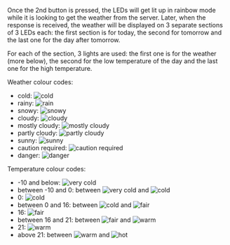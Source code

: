 Once the 2nd button is pressed, the LEDs will get lit up in rainbow mode while it is looking to get the weather from the server.
Later, when the response is received, the weather will be displayed on 3 separate sections of 3 LEDs each: the first section is for today, the second for tomorrow and the last one for the day after tomorrow.

For each of the section, 3 lights are used: the first one is for the weather (more below), the second for the low temperature of the day and the last one for the high temperature.

Weather colour codes:
- cold: ![cold](http://dummyimage.com/100x20/ff00ff/fff.png&text=+)
- rainy: ![rain](http://dummyimage.com/100x20/1e90ff/fff.png&text=+)
- snowy: ![snowy](http://dummyimage.com/100x20/ffffff/fff.png&text=+)
- cloudy: ![cloudy](http://dummyimage.com/100x20/008000/fff.png&text=+)
- mostly cloudy: ![mostly cloudy](http://dummyimage.com/100x20/00b400/fff.png&text=+)
- partly cloudy: ![partly cloudy](http://dummyimage.com/100x20/00ff00/fff.png&text=+)
- sunny: ![sunny](http://dummyimage.com/100x20/ffff00/fff.png&text=+)
- caution required: ![caution required](http://dummyimage.com/100x20/ff8c00/fff.png&text=+)
- danger: ![danger](http://dummyimage.com/100x20/ff0000/fff.png&text=+)

Temperature colour codes:
- -10 and below: ![very cold](http://dummyimage.com/100x20/0000ff/fff.png&text=+)
- between -10 and 0: between ![very cold](http://dummyimage.com/100x20/0000ff/fff.png&text=+) and ![cold](http://dummyimage.com/100x20/ffffff/fff.png&text=+)
- 0: ![cold](http://dummyimage.com/100x20/ffffff/fff.png&text=+)
- between 0 and 16: between ![cold](http://dummyimage.com/100x20/ffffff/fff.png&text=+) and ![fair](http://dummyimage.com/100x20/00ff00/fff.png&text=+)
- 16: ![fair](http://dummyimage.com/100x20/00ff00/fff.png&text=+)
- between 16 and 21: between ![fair](http://dummyimage.com/100x20/00ff00/fff.png&text=+) and ![warm](http://dummyimage.com/100x20/ffff00/fff.png&text=+)
- 21: ![warm](http://dummyimage.com/100x20/ffff00/fff.png&text=+)
- above 21: between ![warm](http://dummyimage.com/100x20/ffff00/fff.png&text=+) and ![hot](http://dummyimage.com/100x20/ff0000/fff.png&text=+)

